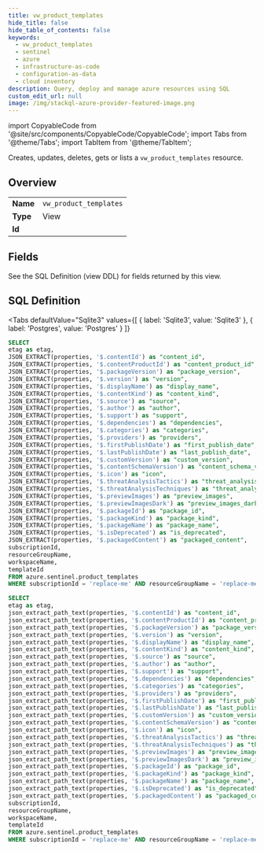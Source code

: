 ```yaml
--- 
title: vw_product_templates
hide_title: false
hide_table_of_contents: false
keywords:
  - vw_product_templates
  - sentinel
  - azure
  - infrastructure-as-code
  - configuration-as-data
  - cloud inventory
description: Query, deploy and manage azure resources using SQL
custom_edit_url: null
image: /img/stackql-azure-provider-featured-image.png
---
```


import CopyableCode from '@site/src/components/CopyableCode/CopyableCode';
import Tabs from '@theme/Tabs';
import TabItem from '@theme/TabItem';

Creates, updates, deletes, gets or lists a <code>vw_product_templates</code> resource.

## Overview
<table><tbody>
<tr><td><b>Name</b></td><td><code>vw_product_templates</code></td></tr>
<tr><td><b>Type</b></td><td>View</td></tr>
<tr><td><b>Id</b></td><td><CopyableCode code="azure.sentinel.vw_product_templates" /></td></tr>
</tbody></table>

## Fields

See the SQL Definition (view DDL) for fields returned by this view.

## SQL Definition

<Tabs
defaultValue="Sqlite3"
values={[
{ label: 'Sqlite3', value: 'Sqlite3' },
{ label: 'Postgres', value: 'Postgres' }
]}
>
<TabItem value="Sqlite3">

```sql
SELECT
etag as etag,
JSON_EXTRACT(properties, '$.contentId') as "content_id",
JSON_EXTRACT(properties, '$.contentProductId') as "content_product_id",
JSON_EXTRACT(properties, '$.packageVersion') as "package_version",
JSON_EXTRACT(properties, '$.version') as "version",
JSON_EXTRACT(properties, '$.displayName') as "display_name",
JSON_EXTRACT(properties, '$.contentKind') as "content_kind",
JSON_EXTRACT(properties, '$.source') as "source",
JSON_EXTRACT(properties, '$.author') as "author",
JSON_EXTRACT(properties, '$.support') as "support",
JSON_EXTRACT(properties, '$.dependencies') as "dependencies",
JSON_EXTRACT(properties, '$.categories') as "categories",
JSON_EXTRACT(properties, '$.providers') as "providers",
JSON_EXTRACT(properties, '$.firstPublishDate') as "first_publish_date",
JSON_EXTRACT(properties, '$.lastPublishDate') as "last_publish_date",
JSON_EXTRACT(properties, '$.customVersion') as "custom_version",
JSON_EXTRACT(properties, '$.contentSchemaVersion') as "content_schema_version",
JSON_EXTRACT(properties, '$.icon') as "icon",
JSON_EXTRACT(properties, '$.threatAnalysisTactics') as "threat_analysis_tactics",
JSON_EXTRACT(properties, '$.threatAnalysisTechniques') as "threat_analysis_techniques",
JSON_EXTRACT(properties, '$.previewImages') as "preview_images",
JSON_EXTRACT(properties, '$.previewImagesDark') as "preview_images_dark",
JSON_EXTRACT(properties, '$.packageId') as "package_id",
JSON_EXTRACT(properties, '$.packageKind') as "package_kind",
JSON_EXTRACT(properties, '$.packageName') as "package_name",
JSON_EXTRACT(properties, '$.isDeprecated') as "is_deprecated",
JSON_EXTRACT(properties, '$.packagedContent') as "packaged_content",
subscriptionId,
resourceGroupName,
workspaceName,
templateId
FROM azure.sentinel.product_templates
WHERE subscriptionId = 'replace-me' AND resourceGroupName = 'replace-me' AND workspaceName = 'replace-me';
```

</TabItem>
<TabItem value="Postgres">

```sql
SELECT
etag as etag,
json_extract_path_text(properties, '$.contentId') as "content_id",
json_extract_path_text(properties, '$.contentProductId') as "content_product_id",
json_extract_path_text(properties, '$.packageVersion') as "package_version",
json_extract_path_text(properties, '$.version') as "version",
json_extract_path_text(properties, '$.displayName') as "display_name",
json_extract_path_text(properties, '$.contentKind') as "content_kind",
json_extract_path_text(properties, '$.source') as "source",
json_extract_path_text(properties, '$.author') as "author",
json_extract_path_text(properties, '$.support') as "support",
json_extract_path_text(properties, '$.dependencies') as "dependencies",
json_extract_path_text(properties, '$.categories') as "categories",
json_extract_path_text(properties, '$.providers') as "providers",
json_extract_path_text(properties, '$.firstPublishDate') as "first_publish_date",
json_extract_path_text(properties, '$.lastPublishDate') as "last_publish_date",
json_extract_path_text(properties, '$.customVersion') as "custom_version",
json_extract_path_text(properties, '$.contentSchemaVersion') as "content_schema_version",
json_extract_path_text(properties, '$.icon') as "icon",
json_extract_path_text(properties, '$.threatAnalysisTactics') as "threat_analysis_tactics",
json_extract_path_text(properties, '$.threatAnalysisTechniques') as "threat_analysis_techniques",
json_extract_path_text(properties, '$.previewImages') as "preview_images",
json_extract_path_text(properties, '$.previewImagesDark') as "preview_images_dark",
json_extract_path_text(properties, '$.packageId') as "package_id",
json_extract_path_text(properties, '$.packageKind') as "package_kind",
json_extract_path_text(properties, '$.packageName') as "package_name",
json_extract_path_text(properties, '$.isDeprecated') as "is_deprecated",
json_extract_path_text(properties, '$.packagedContent') as "packaged_content",
subscriptionId,
resourceGroupName,
workspaceName,
templateId
FROM azure.sentinel.product_templates
WHERE subscriptionId = 'replace-me' AND resourceGroupName = 'replace-me' AND workspaceName = 'replace-me';
```

</TabItem>
</Tabs>
